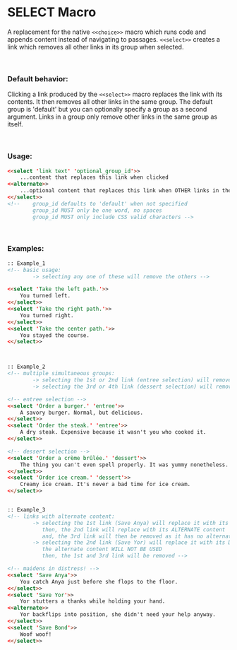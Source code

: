 # SELECT Macro

A replacement for the native `<<choice>>` macro which runs code and appends content instead of navigating to passages. `<<select>>` creates a link which removes all other links in its group when selected.

&nbsp;

### Default behavior:
Clicking a link produced by the `<<select>>` macro replaces the link with its contents. It then removes all other links in the same group. The default group is 'default' but you can optionally specify a group as a second argument. Links in a group only remove other links in the same group as itself.
    
&nbsp;    

### Usage:
```html
<<select 'link text' 'optional_group_id'>>
    ...content that replaces this link when clicked
<<alternate>>
    ...optional content that replaces this link when OTHER links in the same group are clicked
<</select>>
<!--    group_id defaults to 'default' when not specified
        group_id MUST only be one word, no spaces
        group_id MUST only include CSS valid characters -->
```

&nbsp;

### Examples:
```html
:: Example_1
<!-- basic usage:
        -> selecting any one of these will remove the others -->

<<select 'Take the left path.'>>
    You turned left.
<</select>>
<<select 'Take the right path.'>>
    You turned right.
<</select>>
<<select 'Take the center path.'>>
    You stayed the course.
<</select>>



:: Example_2
<!-- multiple simultaneous groups:
        -> selecting the 1st or 2nd link (entree selection) will remove ONLY the first two links,
        -> selecting the 3rd or 4th link (dessert selection) will remove ONLY the latter two links -->

<!-- entree selection -->
<<select 'Order a burger.' 'entree'>>
    A savory burger. Normal, but delicious.
<</select>>
<<select 'Order the steak.' 'entree'>>
    A dry steak. Expensive because it wasn't you who cooked it.
<</select>>

<!-- dessert selection -->
<<select 'Order a crème brûlée.' 'dessert'>>
    The thing you can't even spell properly. It was yummy nonetheless.
<</select>>
<<select 'Order ice cream.' 'dessert'>>
    Creamy ice cream. It's never a bad time for ice cream.
<</select>>


:: Example_3
<!-- links with alternate content:
        -> selecting the 1st link (Save Anya) will replace it with its contents
           then, the 2nd link will replace with its ALTERNATE content
           and, the 3rd link will then be removed as it has no alternate content 
        -> selecting the 2nd link (Save Yor) will replace it with its DEFAULT contents,
           the alternate content WILL NOT BE USED
           then, the 1st and 3rd link will be removed -->

<!-- maidens in distress! -->
<<select 'Save Anya'>>
    You catch Anya just before she flops to the floor.
<</select>>
<<select 'Save Yor'>>
    Yor stutters a thanks while holding your hand.
<<alternate>>
    Yor backflips into position, she didn't need your help anyway.
<</select>>
<<select 'Save Bond'>>
    Woof woof!
<</select>>

```